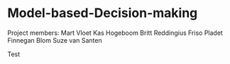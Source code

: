 # Model-based-Decision-making

Project members:
Mart Vloet
Kas Hogeboom
Britt Reddingius
Friso Pladet
Finnegan Blom
Suze van Santen


Test